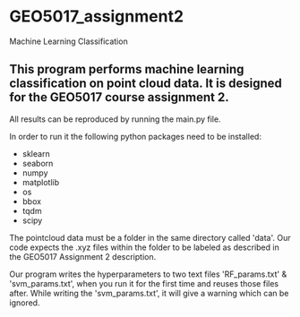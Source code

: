 # GEO5017_assignment2
Machine Learning Classification

## This program performs machine learning classification on point cloud data. It is designed for the GEO5017 course assignment 2.

All results can be reproduced by running the main.py file.

In order to run it the following python packages need to be installed:
- sklearn 
- seaborn
- numpy
- matplotlib
- os
- bbox
- tqdm
- scipy

The pointcloud data must be a folder in the same directory called 'data'.
Our code expects the .xyz files within the folder to be labeled as described in the GEO5017 Assignment 2 description. 

Our program writes the hyperparameters to two text files 'RF_params.txt' & 'svm_params.txt', when you run it for the first time and reuses those files after. 
While writing the 'svm_params.txt', it will give a warning which can be ignored. 






